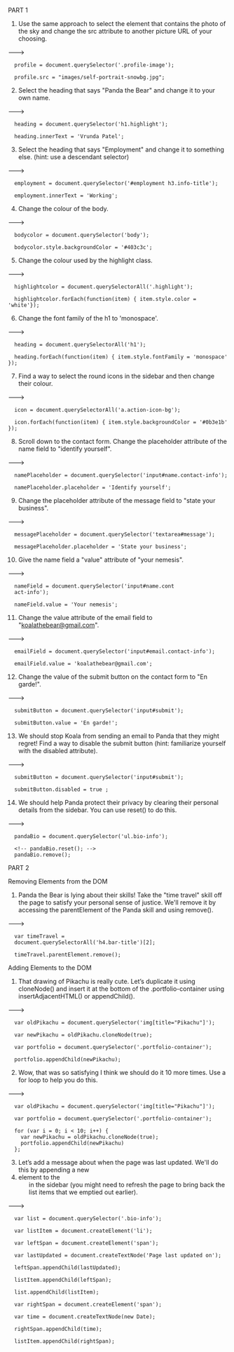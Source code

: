 PART 1


1. Use the same approach to select the element that contains the photo of the sky and change the src attribute to another picture URL of your choosing.

--->

      profile = document.querySelector('.profile-image');

      profile.src = "images/self-portrait-snowbg.jpg";


2. Select the heading that says "Panda the Bear" and change it to your own name.

--->  

      heading = document.querySelector('h1.highlight');

      heading.innerText = 'Vrunda Patel';


3. Select the heading that says "Employment" and change it to something else. (hint: use a descendant selector)  

--->  

      employment = document.querySelector('#employment h3.info-title');

      employment.innerText = 'Working';


4. Change the colour of the body.

--->  

      bodycolor = document.querySelector('body');

      bodycolor.style.backgroundColor = '#403c3c';


5. Change the colour used by the highlight class.

--->  

      highlightcolor = document.querySelectorAll('.highlight');

      highlightcolor.forEach(function(item) { item.style.color = 'white'});


6. Change the font family of the h1 to 'monospace'.

--->  

      heading = document.querySelectorAll('h1');

      heading.forEach(function(item) { item.style.fontFamily = 'monospace' });


7. Find a way to select the round icons in the sidebar and then change their colour.

--->  

      icon = document.querySelectorAll('a.action-icon-bg');

      icon.forEach(function(item) { item.style.backgroundColor = '#0b3e1b' });


8. Scroll down to the contact form. Change the placeholder attribute of the name field to "identify yourself".

--->  

      namePlaceholder = document.querySelector('input#name.contact-info');

      namePlaceholder.placeholder = 'Identify yourself';


9. Change the placeholder attribute of the message field to "state your business".

--->  

      messagePlaceholder = document.querySelector('textarea#message');

      messagePlaceholder.placeholder = 'State your business';


10. Give the name field a "value" attribute of "your nemesis".

--->  

      nameField = document.querySelector('input#name.cont
      act-info');

      nameField.value = 'Your nemesis';


11. Change the value attribute of the email field to "koalathebear@gmail.com".

--->  

      emailField = document.querySelector('input#email.contact-info');

      emailField.value = 'koalathebear@gmail.com';


12. Change the value of the submit button on the contact form to "En garde!".

--->  

      submitButton = document.querySelector('input#submit');

      submitButton.value = 'En garde!';


13. We should stop Koala from sending an email to Panda that they might regret! Find a way to disable the submit button (hint: familiarize yourself with the disabled attribute).

--->  

      submitButton = document.querySelector('input#submit');

      submitButton.disabled = true ;


14. We should help Panda protect their privacy by clearing their personal details from the sidebar. You can use reset() to do this.

--->  

      pandaBio = document.querySelector('ul.bio-info');

      <!-- pandaBio.reset(); -->
      pandaBio.remove();



PART 2


Removing Elements from the DOM

1. Panda the Bear is lying about their skills! Take the "time travel" skill off the page to satisfy your personal sense of justice. We'll remove it by accessing the parentElement of the Panda skill and using remove().

--->  

      var timeTravel =
      document.querySelectorAll('h4.bar-title')[2];

      timeTravel.parentElement.remove();


Adding Elements to the DOM

1. That drawing of Pikachu is really cute. Let’s duplicate it using cloneNode() and insert it at the bottom of the .portfolio-container using insertAdjacentHTML() or appendChild().

--->  

      var oldPikachu = document.querySelector('img[title="Pikachu"]');

      var newPikachu = oldPikachu.cloneNode(true);

      var portfolio = document.querySelector('.portfolio-container');

      portfolio.appendChild(newPikachu);


2. Wow, that was so satisfying I think we should do it 10 more times. Use a for loop to help you do this.

--->  

      var oldPikachu = document.querySelector('img[title="Pikachu"]');

      var portfolio = document.querySelector('.portfolio-container');

      for (var i = 0; i < 10; i++) {
        var newPikachu = oldPikachu.cloneNode(true);
        portfolio.appendChild(newPikachu)
      };


3. Let’s add a message about when the page was last updated. We'll do this by appending a new <li> element to the <ul> in the sidebar (you might need to refresh the page to bring back the list items that we emptied out earlier).

--->  

      var list = document.querySelector('.bio-info');

      var listItem = document.createElement('li');

      var leftSpan = document.createElement('span');

      var lastUpdated = document.createTextNode('Page last updated on');

      leftSpan.appendChild(lastUpdated);

      listItem.appendChild(leftSpan);

      list.appendChild(listItem);

      var rightSpan = document.createElement('span');

      var time = document.createTextNode(new Date);

      rightSpan.appendChild(time);

      listItem.appendChild(rightSpan);
